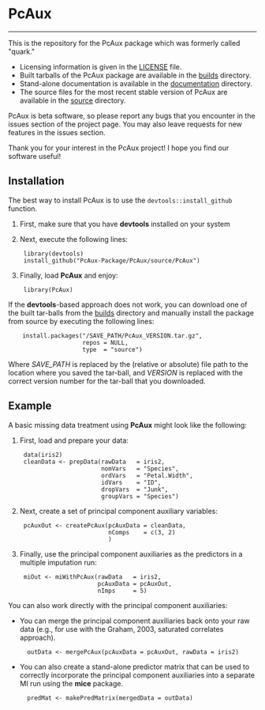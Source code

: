 # PcAux
---
This is the repository for the PcAux package which was formerly called "quark."

- Licensing information is given in the [LICENSE] file.
- Built tarballs of the PcAux package are available in the [builds][] directory.
- Stand-alone documentation is available in the [documentation][docs] directory.
- The source files for the most recent stable version of PcAux are available in
  the [source][src] directory.

PcAux is beta software, so please report any bugs that you encounter in the
issues section of the project page. You may also leave requests for new features
in the issues section.

Thank you for your interest in the PcAux project! I hope you find our software
useful!

## Installation
The best way to install PcAux is to use the `devtools::install_github` function.

1. First, make sure that you have **devtools** installed on your system
2. Next, execute the following lines:

        library(devtools)
        install_github("PcAux-Package/PcAux/source/PcAux")
    
3. Finally, load **PcAux** and enjoy:

        library(PcAux)

If the **devtools**-based approach does not work, you can download one of the
built tar-balls from the [builds][] directory and manually install the package
from source by executing the following lines:

        install.packages("/SAVE_PATH/PcAux_VERSION.tar.gz",
                         repos = NULL,
                         type  = "source")

Where *SAVE_PATH* is replaced by the (relative or absolute) file path to the
location where you saved the tar-ball, and *VERSION* is replaced with the correct
version number for the tar-ball that you downloaded.

## Example
A basic missing data treatment using **PcAux** might look like the following:

1. First, load and prepare your data:

        data(iris2)
        cleanData <- prepData(rawData   = iris2,
                              nomVars   = "Species",
                              ordVars   = "Petal.Width",
                              idVars    = "ID",
                              dropVars  = "Junk",
                              groupVars = "Species")

2. Next, create a set of principal component auxiliary variables:

        pcAuxOut <- createPcAux(pcAuxData = cleanData,
                                nComps    = c(3, 2)
                                )

3. Finally, use the principal component auxiliaries as the predictors in a
   multiple imputation run:

        miOut <- miWithPcAux(rawData   = iris2,
                             pcAuxData = pcAuxOut,
                             nImps     = 5)

You can also work directly with the principal component auxiliaries:

- You can merge the principal component auxiliaries back onto your raw data (e.g.,
  for use with the Graham, 2003, saturated correlates approach).

        outData <- mergePcAux(pcAuxData = pcAuxOut, rawData = iris2)

- You can also create a stand-alone predictor matrix that can be used to
  correctly incorporate the principal component auxiliaries into a separate
  MI run using the **mice** package.

        predMat <- makePredMatrix(mergedData = outData)

[builds]:  https://github.com/PcAux-Package/PcAux/tree/develop/builds/
[docs]:    https://github.com/PcAux-Package/PcAux/tree/develop/documentation/
[src]:     https://github.com/PcAux-Package/PcAux/tree/develop/source/PcAux
[LICENSE]: https://github.com/PcAux-Package/PcAux/blob/develop/LICENSE
